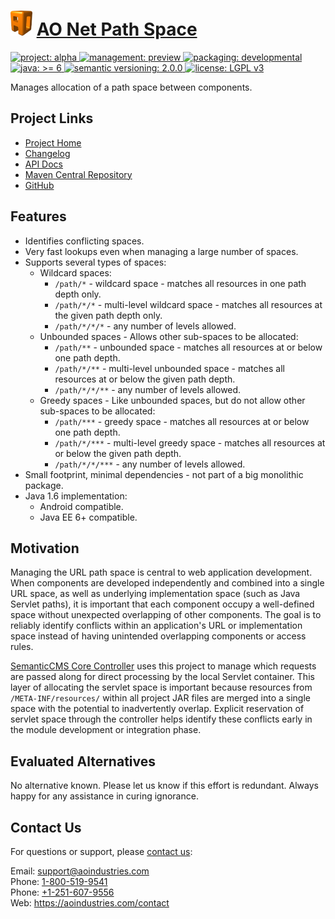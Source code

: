 # [<img src="ao-logo.png" alt="AO Logo" width="35" height="40">](https://github.com/aoindustries) [AO Net Path Space](https://github.com/aoindustries/ao-net-path-space)
<p>
	<a href="https://aoindustries.com/life-cycle#project-alpha">
		<img src="https://aoindustries.com/ao-badges/project-alpha.svg" alt="project: alpha" />
	</a>
	<a href="https://aoindustries.com/life-cycle#management-preview">
		<img src="https://aoindustries.com/ao-badges/management-preview.svg" alt="management: preview" />
	</a>
	<a href="https://aoindustries.com/life-cycle#packaging-developmental">
		<img src="https://aoindustries.com/ao-badges/packaging-developmental.svg" alt="packaging: developmental" />
	</a>
	<br />
	<a href="https://docs.oracle.com/javase/6/docs/api/">
		<img src="https://aoindustries.com/ao-badges/java-6.svg" alt="java: &gt;= 6" />
	</a>
	<a href="http://semver.org/spec/v2.0.0.html">
		<img src="https://aoindustries.com/ao-badges/semver-2.0.0.svg" alt="semantic versioning: 2.0.0" />
	</a>
	<a href="https://www.gnu.org/licenses/lgpl-3.0">
		<img src="https://aoindustries.com/ao-badges/license-lgpl-3.0.svg" alt="license: LGPL v3" />
	</a>
</p>

Manages allocation of a path space between components.

## Project Links
* [Project Home](https://aoindustries.com/ao-net-path-space/)
* [Changelog](https://aoindustries.com/ao-net-path-space/changelog)
* [API Docs](https://aoindustries.com/ao-net-path-space/apidocs/)
* [Maven Central Repository](https://search.maven.org/#search%7Cgav%7C1%7Cg:%22com.aoindustries%22%20AND%20a:%22ao-net-path-space%22)
* [GitHub](https://github.com/aoindustries/ao-net-path-space)

## Features
* Identifies conflicting spaces.
* Very fast lookups even when managing a large number of spaces.
* Supports several types of spaces:
    * Wildcard spaces:
        * `/path/*` - wildcard space - matches all resources in one path depth only.
        * `/path/*/*` - multi-level wildcard space - matches all resources at the given path depth only.
        * `/path/*/*/*` - any number of levels allowed.
    * Unbounded spaces - Allows other sub-spaces to be allocated:
        * `/path/**` - unbounded space - matches all resources at or below one path depth.
        * `/path/*/**` - multi-level unbounded space - matches all resources at or below the given path depth.
        * `/path/*/*/**` - any number of levels allowed.
    * Greedy spaces - Like unbounded spaces, but do not allow other sub-spaces to be allocated:
        * `/path/***` - greedy space - matches all resources at or below one path depth.
        * `/path/*/***` - multi-level greedy space - matches all resources at or below the given path depth.
        * `/path/*/*/***` - any number of levels allowed.
* Small footprint, minimal dependencies - not part of a big monolithic package.
* Java 1.6 implementation:
    * Android compatible.
    * Java EE 6+ compatible.

## Motivation
Managing the URL path space is central to web application development.  When components are developed independently and combined into a single URL space, as well as underlying implementation space (such as Java Servlet paths), it is important that each component occupy a well-defined space without unexpected overlapping of other components.  The goal is to reliably identify conflicts within an application's URL or implementation space instead of having unintended overlapping components or access rules.

[SemanticCMS Core Controller](https://github.com/aoindustries/semanticcms-core-controller) uses this project to manage which requests are passed along for direct processing by the local Servlet container.  This layer of allocating the servlet space is important because resources from `/META-INF/resources/` within all project JAR files are merged into a single space with the potential to inadvertently overlap.  Explicit reservation of servlet space through the controller helps identify these conflicts early in the module development or integration phase.

## Evaluated Alternatives
No alternative known.  Please let us know if this effort is redundant.  Always happy for any assistance in curing ignorance.

## Contact Us
For questions or support, please [contact us](https://aoindustries.com/contact):

Email: [support@aoindustries.com](mailto:support@aoindustries.com)  
Phone: [1-800-519-9541](tel:1-800-519-9541)  
Phone: [+1-251-607-9556](tel:+1-251-607-9556)  
Web: https://aoindustries.com/contact
